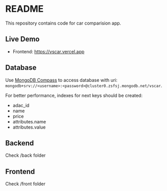# README

This repository contains code for car comparision app.

## Live Demo

- Frontend: https://vscar.vercel.app

## Database

Use [MongoDB Compass](https://www.mongodb.com/products/compass) to access database with uri: `mongodb+srv://<username>:<password>@cluster0.zsfsj.mongodb.net/vscar`.

For better performance, indexes for next keys should be created:

- adac_id
- name
- price
- attributes.name
- attributes.value

## Backend

Check /back folder

## Frontend

Check /front folder
